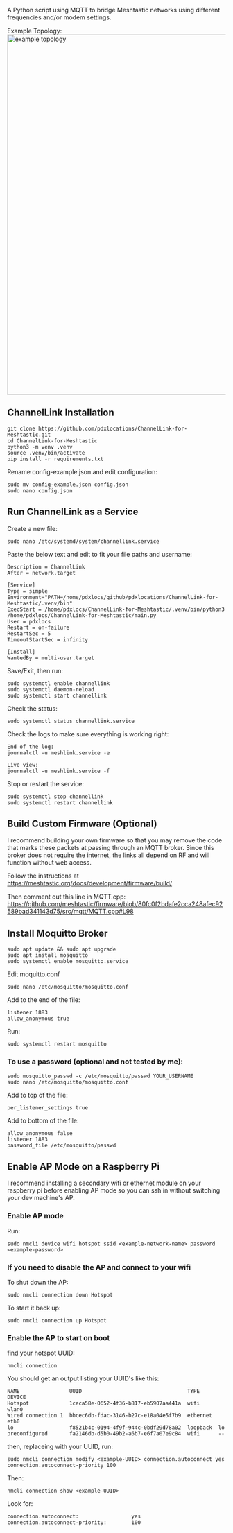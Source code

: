 A Python script using MQTT to bridge Meshtastic networks using different frequencies and/or modem settings.

Example Topology:<br>
<img width="831" alt="example topology" src="https://github.com/user-attachments/assets/0c269d65-3b17-4aa8-b159-08e404bca69f">

## ChannelLink Installation
```
git clone https://github.com/pdxlocations/ChannelLink-for-Meshtastic.git
cd ChannelLink-for-Meshtastic
python3 -m venv .venv
source .venv/bin/activate
pip install -r requirements.txt
```

Rename config-example.json and edit configuration:
```
sudo mv config-example.json config.json
sudo nano config.json
```

## Run ChannelLink as a Service

Create a new file:
```
sudo nano /etc/systemd/system/channellink.service
```
Paste the below text and edit to fit your file paths and username:
```[Unit]
Description = ChannelLink
After = network.target

[Service]
Type = simple
Environment="PATH=/home/pdxlocs/github/pdxlocations/ChannelLink-for-Meshtastic/.venv/bin"
ExecStart = /home/pdxlocs/ChannelLink-for-Meshtastic/.venv/bin/python3 /home/pdxlocs/ChannelLink-for-Meshtastic/main.py
User = pdxlocs
Restart = on-failure
RestartSec = 5
TimeoutStartSec = infinity

[Install]
WantedBy = multi-user.target
```
Save/Exit, then run:
```
sudo systemctl enable channellink
sudo systemctl daemon-reload
sudo systemctl start channellink
```
Check the status:
```
sudo systemctl status channellink.service
```
Check the logs to make sure everything is working right:
```
End of the log:
journalctl -u meshlink.service -e

Live view:
journalctl -u meshlink.service -f
```
Stop or restart the service:
```
sudo systemctl stop channellink
sudo systemctl restart channellink
```

## Build Custom Firmware (Optional)

I recommend building your own firmware so that you may remove the code that marks these packets at passing through an MQTT broker. Since this broker does not require the internet, the links all depend on RF and will function without web access.

Follow the instructions at https://meshtastic.org/docs/development/firmware/build/

Then comment out this line in MQTT.cpp:
https://github.com/meshtastic/firmware/blob/80fc0f2bdafe2cca248afec92589bad341143d75/src/mqtt/MQTT.cpp#L98

## Install Moquitto Broker
```
sudo apt update && sudo apt upgrade
sudo apt install mosquitto
sudo systemctl enable mosquitto.service
```
Edit moquitto.conf
```
sudo nano /etc/mosquitto/mosquitto.conf
```
Add to the end of the file:
```
listener 1883
allow_anonymous true
```
Run:
```
sudo systemctl restart mosquitto
```

### To use a password (optional and not tested by me):
```
sudo mosquitto_passwd -c /etc/mosquitto/passwd YOUR_USERNAME
sudo nano /etc/mosquitto/mosquitto.conf
```
Add to top of the file:
```
per_listener_settings true
```
Add to bottom of the file:
```
allow_anonymous false
listener 1883
password_file /etc/mosquitto/passwd
```

## Enable AP Mode on a Raspberry Pi

I recommend installing a secondary wifi or ethernet module on your raspberry pi before enabling AP mode so you can ssh in without switching your dev machine's AP.

### Enable AP mode
Run:
```
sudo nmcli device wifi hotspot ssid <example-network-name> password <example-password>
```

### If you need to disable the AP and connect to your wifi
To shut down the AP:
```
sudo nmcli connection down Hotspot
```
To start it back up:
```
sudo nmcli connection up Hotspot
```

### Enable the AP to start on boot
find your hotspot UUID:
```
nmcli connection
```
You should get an output listing your UUID's like this:
```
NAME                UUID                                  TYPE      DEVICE 
Hotspot             1ceca58e-0652-4f36-b817-eb5907aa441a  wifi      wlan0  
Wired connection 1  bbcec6db-fdac-3146-b27c-e18a04e5f7b9  ethernet  eth0   
lo                  f8521b4c-0194-4f9f-944c-0bdf29d78a02  loopback  lo     
preconfigured       fa2146db-d5b0-49b2-a6b7-e6f7a07e9c84  wifi      --
```
then, replaceing <examplie-UUID> with your UUID, run:
```
sudo nmcli connection modify <example-UUID> connection.autoconnect yes connection.autoconnect-priority 100
```
Then:
```
nmcli connection show <example-UUID> 
```
Look for:
```
connection.autoconnect:                 yes
connection.autoconnect-priority:        100
```

